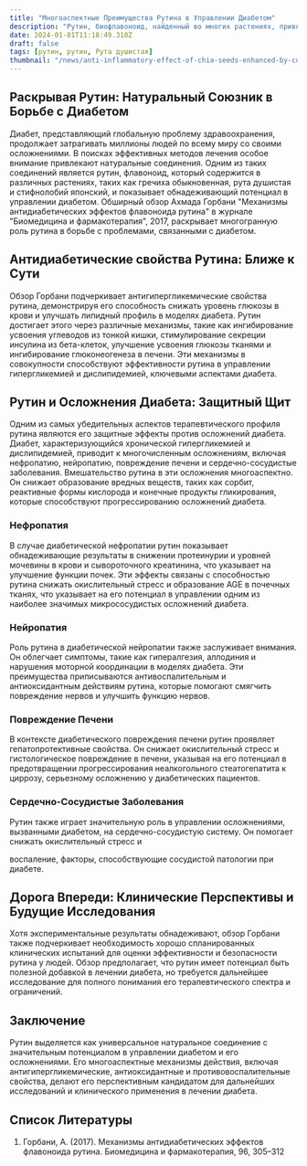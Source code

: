 ```yaml
---
title: "Многоаспектные Преимущества Рутина в Управлении Диабетом"
description: "Рутин, биофлавоноид, найденный во многих растениях, привлек внимание благодаря своему широкому спектру биологических активностей, включая потенциальные антидиабетические эффекты. Эта статья в блоге, основанная на всестороннем обзоре Ахмада Горбани в \"Биомедицине и Фармакотерапии\" (2017), исследует антидиабетические свойства рутина и его механизмы действия."
date: 2024-01-01T11:18:49.310Z
draft: false
tags: [рутин, рутин, Рута душистая]
thumbnail: "/news/anti-inflammatory-effect-of-chia-seeds-enhanced-by-cucumber-juice-large-scale-test-reveals/thumb.png"
---
```



## Раскрывая Рутин: Натуральный Союзник в Борьбе с Диабетом

Диабет, представляющий глобальную проблему здравоохранения, продолжает затрагивать миллионы людей по всему миру со своими осложнениями. В поисках эффективных методов лечения особое внимание привлекают натуральные соединения. Одним из таких соединений является рутин, флавоноид, который содержится в различных растениях, таких как гречиха обыкновенная, рута душистая и стифнолобий японский, и показывает обнадеживающий потенциал в управлении диабетом. Обширный обзор Ахмада Горбани "Механизмы антидиабетических эффектов флавоноида рутина" в журнале "Биомедицина и фармакотерапия", 2017, раскрывает многогранную роль рутина в борьбе с проблемами, связанными с диабетом.

## Антидиабетические свойства Рутина: Ближе к Сути

Обзор Горбани подчеркивает антигипергликемические свойства рутина, демонстрируя его способность снижать уровень глюкозы в крови и улучшать липидный профиль в моделях диабета. Рутин достигает этого через различные механизмы, такие как ингибирование усвоения углеводов из тонкой кишки, стимулирование секреции инсулина из бета-клеток, улучшение усвоения глюкозы тканями и ингибирование глюконеогенеза в печени. Эти механизмы в совокупности способствуют эффективности рутина в управлении гипергликемией и дислипидемией, ключевыми аспектами диабета.

## Рутин и Осложнения Диабета: Защитный Щит

Одним из самых убедительных аспектов терапевтического профиля рутина являются его защитные эффекты против осложнений диабета. Диабет, характеризующийся хронической гипергликемией и дислипидемией, приводит к многочисленным осложнениям, включая нефропатию, нейропатию, повреждение печени и сердечно-сосудистые заболевания. Вмешательство рутина в эти осложнения многоаспектно. Он снижает образование вредных веществ, таких как сорбит, реактивные формы кислорода и конечные продукты гликирования, которые способствуют прогрессированию осложнений диабета.

### Нефропатия
В случае диабетической нефропатии рутин показывает обнадеживающие результаты в снижении протеинурии и уровней мочевины в крови и сывороточного креатинина, что указывает на улучшение функции почек. Эти эффекты связаны с способностью рутина снижать окислительный стресс и образование AGE в почечных тканях, что указывает на его потенциал в управлении одним из наиболее значимых микрососудистых осложнений диабета.

### Нейропатия
Роль рутина в диабетической нейропатии также заслуживает внимания. Он облегчает симптомы, такие как гипералгезия, аллодиния и нарушения моторной координации в моделях диабета. Эти преимущества приписываются антивоспалительным и антиоксидантным действиям рутина, которые помогают смягчить повреждение нервов и улучшить функцию нервов.

### Повреждение Печени
В контексте диабетического повреждения печени рутин проявляет гепатопротективные свойства. Он снижает окислительный стресс и гистологическое повреждение в печени, указывая на его потенциал в предотвращении прогрессирования неалкогольного стеатогепатита к циррозу, серьезному осложнению у диабетических пациентов.

### Сердечно-Сосудистые Заболевания
Рутин также играет значительную роль в управлении осложнениями, вызванными диабетом, на сердечно-сосудистую систему. Он помогает снижать окислительный стресс и

 воспаление, факторы, способствующие сосудистой патологии при диабете.

## Дорога Впереди: Клинические Перспективы и Будущие Исследования

Хотя экспериментальные результаты обнадеживают, обзор Горбани также подчеркивает необходимость хорошо спланированных клинических испытаний для оценки эффективности и безопасности рутина у людей. Обзор предполагает, что рутин имеет потенциал быть полезной добавкой в лечении диабета, но требуется дальнейшее исследование для полного понимания его терапевтического спектра и ограничений.

## Заключение

Рутин выделяется как универсальное натуральное соединение с значительным потенциалом в управлении диабетом и его осложнениями. Его многоаспектные механизмы действия, включая антигипергликемические, антиоксидантные и противовоспалительные свойства, делают его перспективным кандидатом для дальнейших исследований и клинического применения в лечении диабета.

## Список Литературы
1. Горбани, А. (2017). Механизмы антидиабетических эффектов флавоноида рутина. Биомедицина и фармакотерапия, 96, 305–312
